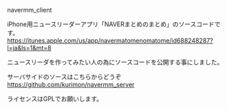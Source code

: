 navermm_client

iPhone用ニュースリーダーアプリ「NAVERまとめのまとめ」のソースコードです。
https://itunes.apple.com/us/app/navermatomenomatome/id688248287?l=ja&ls=1&mt=8

ニュースリーダを作ってみたい人の為にソースコードを公開する事にしました。

サーバサイドのソースはこちらからどうぞ
https://github.com/kurimon/navermm_server

ライセンスはGPLでお願いします。
